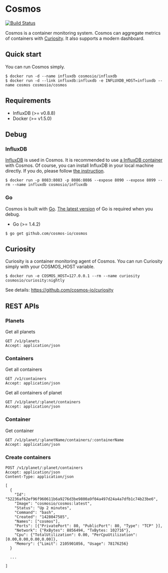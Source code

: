 # Cosmos

[![Build Status](https://travis-ci.org/cosmos-io/cosmos.svg?branch=master)](https://travis-ci.org/cosmos-io/cosmos)

Cosmos is a container monitoring system. Cosmos can aggregate metrics of containers with [Curiosity](https://github.com/cosmos-io/curiosity). It also supports a modern dashboard.

## Quick start

You can run Cosmos simply.

```
$ docker run -d --name influxdb cosmosio/influxdb
$ docker run -d --link influxdb:influxdb -e INFLUXDB_HOST=influxdb --name cosmos cosmosio/cosmos
```

## Requirements
* InfluxDB (>= v0.8.8)
* Docker (>= v1.5.0)

## Debug

### InfluxDB

[InfluxDB](http://influxdb.com) is used in Cosmos. It is recommended to use [a InfluxDB container](https://registry.hub.docker.com/u/cosmosio/influxdb/) with Cosmos. Of course, you can install InfluxDB in your local machine directly. If you do, please follow [the instruction](http://influxdb.com/download/).
```
$ docker run -p 8083:8083 -p 8086:8086 --expose 8090 --expose 8099 --rm --name influxdb cosmosio/influxdb
```

### Go

Cosmos is built with [Go](http://golang.org). [The latest version](https://golang.org/dl/) of Go is required when you debug.

* Go (>= 1.4.2)

```
$ go get github.com/cosmos-io/cosmos
```

## Curiosity 

Curiosity is a container monitoring agent of Cosmos. You can run Curiosity simply with your COSMOS_HOST variable.

```
$ docker run -e COSMOS_HOST=127.0.0.1 --rm --name curiosity cosmosio/curiosity:nightly
```
See details: https://github.com/cosmos-io/curiosity


## REST APIs

### Planets

Get all planets

```
GET /v1/planets 
Accept: application/json
```

### Containers

Get all containers

```
GET /v1/containers
Accept: application/json
```

Get all containers of planet

```
GET /v1/planet/:planet/containers
Accept: application/json
```

### Container

Get container

```
GET /v1/planet/:planetName/containers/:containerName
Accept: application/json
```

### Create containers

```
POST /v1/planet/:planet/containers
Accept: application/json
Content-Type: application/json

[
  {
    "Id": "52236af62ef96f960611b6a9276d3be9800a9f04a497d24a4a7dfb1c74b23be6",
    "Image": "cosmosio/cosmos:latest",
    "Status": "Up 2 minutes",
    "Command": "bash",
    "Created": "1428047585",
    "Names": ["cosmos"],
    "Ports": [{"PrivatePort": 80, "PublicPort": 80, "Type": "TCP" }],
    "Network": {"RxBytes": 8856494, "TxBytes: 102716"},
    "Cpu": {"TotalUtilization": 0.00, "PerCpuUtilization": [0.00,0.00,0.00,0.00]},
    "Memory": {"Limit": 2105901056, "Usage": 78176256}
  }

  ...
  
]
```